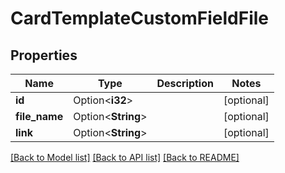 # CardTemplateCustomFieldFile

## Properties

Name | Type | Description | Notes
------------ | ------------- | ------------- | -------------
**id** | Option<**i32**> |  | [optional]
**file_name** | Option<**String**> |  | [optional]
**link** | Option<**String**> |  | [optional]

[[Back to Model list]](../README.md#documentation-for-models) [[Back to API list]](../README.md#documentation-for-api-endpoints) [[Back to README]](../README.md)


